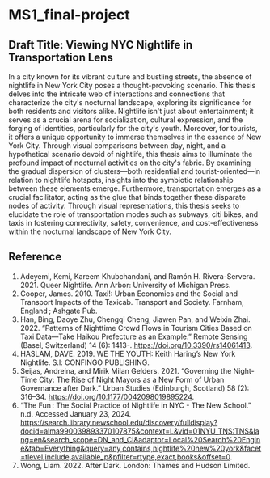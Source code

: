 # MS1_final-project

## Draft Title: Viewing NYC Nightlife in Transportation Lens
In a city known for its vibrant culture and bustling streets, the absence of nightlife in New York City poses a thought-provoking scenario. This thesis delves into the intricate web of interactions and connections that characterize the city's nocturnal landscape, exploring its significance for both residents and visitors alike. Nightlife isn't just about entertainment; it serves as a crucial arena for socialization, cultural expression, and the forging of identities, particularly for the city's youth. Moreover, for tourists, it offers a unique opportunity to immerse themselves in the essence of New York City. Through visual comparisons between day, night, and a hypothetical scenario devoid of nightlife, this thesis aims to illuminate the profound impact of nocturnal activities on the city's fabric. By examining the gradual dispersion of clusters—both residential and tourist-oriented—in relation to nightlife hotspots, insights into the symbiotic relationship between these elements emerge. Furthermore, transportation emerges as a crucial facilitator, acting as the glue that binds together these disparate nodes of activity. Through visual representations, this thesis seeks to elucidate the role of transportation modes such as subways, citi bikes, and taxis in fostering connectivity, safety, convenience, and cost-effectiveness within the nocturnal landscape of New York City.

## Reference
1. Adeyemi, Kemi, Kareem Khubchandani, and Ramón H. Rivera-Servera. 2021. Queer Nightlife. Ann Arbor: University of Michigan Press.
2. Cooper, James. 2010. Taxi!: Urban Economies and the Social and Transport Impacts of the Taxicab. Transport and Society. Farnham, England ; Ashgate Pub.
3. Han, Bing, Daoye Zhu, Chengqi Cheng, Jiawen Pan, and Weixin Zhai. 2022. “Patterns of Nighttime Crowd Flows in Tourism Cities Based on Taxi Data—Take Haikou Prefecture as an Example.” Remote Sensing (Basel, Switzerland) 14 (6): 1413-. https://doi.org/10.3390/rs14061413.
4. HASLAM, DAVE. 2019. WE THE YOUTH: Keith Haring’s New York Nightlife. S.l: CONFINGO PUBLISHING.
5. Seijas, Andreina, and Mirik Milan Gelders. 2021. “Governing the Night-Time City: The Rise of Night Mayors as a New Form of Urban Governance after Dark.” Urban Studies (Edinburgh, Scotland) 58 (2): 316–34. https://doi.org/10.1177/0042098019895224.
6. “The Fun : The Social Practice of Nightlife in NYC - The New School.” n.d. Accessed January 23, 2024. https://search.library.newschool.edu/discovery/fulldisplay?docid=alma990039893370107875&context=L&vid=01NYU_TNS:TNS&lang=en&search_scope=DN_and_CI&adaptor=Local%20Search%20Engine&tab=Everything&query=any,contains,nightlife%20new%20york&facet=tlevel,include,available_p&pfilter=rtype,exact,books&offset=0.
7. Wong, Liam. 2022. After Dark. London: Thames and Hudson Limited.
